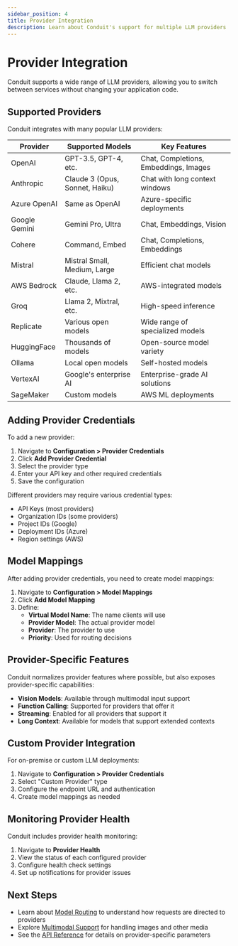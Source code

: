 ```yaml
---
sidebar_position: 4
title: Provider Integration
description: Learn about Conduit's support for multiple LLM providers
---
```


# Provider Integration

Conduit supports a wide range of LLM providers, allowing you to switch between services without changing your application code.

## Supported Providers

Conduit integrates with many popular LLM providers:

| Provider | Supported Models | Key Features |
|----------|-----------------|--------------|
| OpenAI | GPT-3.5, GPT-4, etc. | Chat, Completions, Embeddings, Images |
| Anthropic | Claude 3 (Opus, Sonnet, Haiku) | Chat with long context windows |
| Azure OpenAI | Same as OpenAI | Azure-specific deployments |
| Google Gemini | Gemini Pro, Ultra | Chat, Embeddings, Vision |
| Cohere | Command, Embed | Chat, Completions, Embeddings |
| Mistral | Mistral Small, Medium, Large | Efficient chat models |
| AWS Bedrock | Claude, Llama 2, etc. | AWS-integrated models |
| Groq | Llama 2, Mixtral, etc. | High-speed inference |
| Replicate | Various open models | Wide range of specialized models |
| HuggingFace | Thousands of models | Open-source model variety |
| Ollama | Local open models | Self-hosted models |
| VertexAI | Google's enterprise AI | Enterprise-grade AI solutions |
| SageMaker | Custom models | AWS ML deployments |

## Adding Provider Credentials

To add a new provider:

1. Navigate to **Configuration > Provider Credentials**
2. Click **Add Provider Credential**
3. Select the provider type
4. Enter your API key and other required credentials
5. Save the configuration

Different providers may require various credential types:
- API Keys (most providers)
- Organization IDs (some providers)
- Project IDs (Google)
- Deployment IDs (Azure)
- Region settings (AWS)

## Model Mappings

After adding provider credentials, you need to create model mappings:

1. Navigate to **Configuration > Model Mappings**
2. Click **Add Model Mapping**
3. Define:
   - **Virtual Model Name**: The name clients will use
   - **Provider Model**: The actual provider model
   - **Provider**: The provider to use
   - **Priority**: Used for routing decisions

## Provider-Specific Features

Conduit normalizes provider features where possible, but also exposes provider-specific capabilities:

- **Vision Models**: Available through multimodal input support
- **Function Calling**: Supported for providers that offer it
- **Streaming**: Enabled for all providers that support it
- **Long Context**: Available for models that support extended contexts

## Custom Provider Integration

For on-premise or custom LLM deployments:

1. Navigate to **Configuration > Provider Credentials**
2. Select "Custom Provider" type
3. Configure the endpoint URL and authentication
4. Create model mappings as needed

## Monitoring Provider Health

Conduit includes provider health monitoring:

1. Navigate to **Provider Health**
2. View the status of each configured provider
3. Configure health check settings
4. Set up notifications for provider issues

## Next Steps

- Learn about [Model Routing](model-routing) to understand how requests are directed to providers
- Explore [Multimodal Support](multimodal-support) for handling images and other media
- See the [API Reference](../api-reference/overview) for details on provider-specific parameters